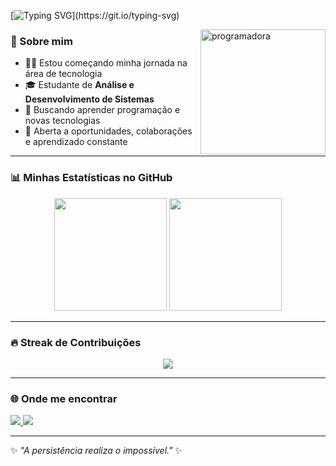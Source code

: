 <!-- Cabeçalho com efeito de digitação -->
[![Typing SVG](https://readme-typing-svg.herokuapp.com/?color=F75C7E&size=35&center=true&vCenter=true&width=1000&lines=Olá,+eu+sou+a+Raquel+Araujo!;Iniciante+em+Tecnologia;Estudante+de+Análise+e+Desenvolvimento+de+Sistemas;Apaixonada+por+aprender+e+crescer!)](https://git.io/typing-svg)

<!-- Imagem feminina e tecnológica -->
<img align="right" alt="programadora" height="200" src="https://images.openai.com/thumbnails/url/k7fO43icu1mSUVJSUGylr5-al1xUWVCSmqJbkpRnoJdeXJJYkpmsl5yfq5-Zm5ieWmxfaAuUsXL0S7F0Tw5MdclNKin2dtdNK8ktyHJxNjExNSnLNQoMLgguKjNNCqp0c_XzcPL2ywtJNg3ycI7KDil29wgIjjdwD1QrBgAYGSlX">

### 🚀 Sobre mim
- 👩‍💻 Estou começando minha jornada na área de tecnologia  
- 🎓 Estudante de **Análise e Desenvolvimento de Sistemas**  
- 🌱 Buscando aprender programação e novas tecnologias  
- 🤝 Aberta a oportunidades, colaborações e aprendizado constante  

---

### 📊 Minhas Estatísticas no GitHub
<div align="center">
  <img height="180em" src="https://github-readme-stats.vercel.app/api?username=raquelTav&show_icons=true&theme=dracula&count_private=true"/>
  <img height="180em" src="https://github-readme-stats.vercel.app/api/top-langs/?username=raquelTav&layout=compact&langs_count=7&theme=dracula"/>
</div>

---

### 🔥 Streak de Contribuições
<div align="center">
  <img src="https://github-readme-streak-stats.herokuapp.com?user=raquelTav&theme=dracula&hide_border=false" />
</div>

---

### 🌐 Onde me encontrar
<div>
  <a href="https://www.linkedin.com/in/raquel-araujo-982585379/" target="_blank">
    <img src="https://img.shields.io/badge/-LinkedIn-%230077B5?style=for-the-badge&logo=linkedin&logoColor=white" target="_blank">
  </a>
  <a href="mailto:raqquel011@gmail.com">
    <img src="https://img.shields.io/badge/-Email-D14836?style=for-the-badge&logo=gmail&logoColor=white" target="_blank">
  </a>
</div>

---

✨ _"A persistência realiza o impossível."_ ✨
